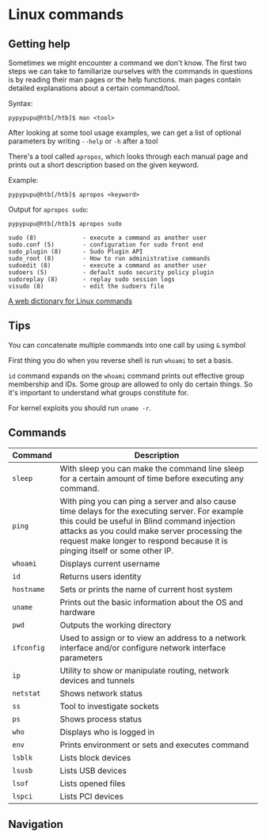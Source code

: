 # Linux commands

## Getting help

Sometimes we might encounter a command we don't know. The first two steps we can take to familiarize ourselves with the commands in questions is by reading their man pages or the help functions.
man pages contain detailed explanations about a certain command/tool.

Syntax:

`pypypupu@htb[/htb]$ man <tool>`

After looking at some tool usage examples, we can get a list of optional parameters by writing `--help` or `-h` after a tool

There's a tool called `apropos`, which looks through each manual page and prints out a short description based on the given keyword.

Example:

`pypypupu@htb[/htb]$ apropos <keyword>`

Output for `apropos sudo`:

```shell
pypypupu@htb[/htb]$ apropos sudo

sudo (8)             - execute a command as another user
sudo.conf (5)        - configuration for sudo front end
sudo_plugin (8)      - Sudo Plugin API
sudo_root (8)        - How to run administrative commands
sudoedit (8)         - execute a command as another user
sudoers (5)          - default sudo security policy plugin
sudoreplay (8)       - replay sudo session logs
visudo (8)           - edit the sudoers file
```

[A web dictionary for Linux commands](https://explainshell.com/)
## Tips 

You can concatenate multiple commands into one call by using `&` symbol

First thing you do when you reverse shell is run `whoami` to set a basis.

`id` command expands on the `whoami` command prints out effective group membership and IDs. Some group are allowed to only do certain things. So it's important to understand what groups constitute for.

For kernel exploits you should run `uname -r`. 

## Commands

| Command | Description |
| - | - |
| `sleep` | With sleep you can make the command line sleep for a certain amount of time before executing any command. |
| `ping` | With ping you can ping a server and also cause time delays for the executing server. For example this could be useful in Blind command injection attacks as you could make server processing the request make longer to respond because it is pinging itself or some other IP. | 
| `whoami` | Displays current username |
| `id` | Returns users identity |
| `hostname` | Sets or prints the name of current host system |
| `uname` | Prints out the basic information about the OS and hardware |
| `pwd` | Outputs the working directory |
| `ifconfig` | Used to assign or to view an address to a network interface and/or configure network interface parameters |
| `ip` | Utility to show or manipulate routing, network devices and tunnels |
| `netstat` | Shows network status |
| `ss` | Tool to investigate sockets |
| `ps` | Shows process status |
| `who` | Displays who is logged in |
| `env` | Prints environment or sets and executes command |
| `lsblk` | Lists block devices |
| `lsusb` | Lists USB devices |
| `lsof` | Lists opened files |
| `lspci` | Lists PCI devices |

## Navigation
